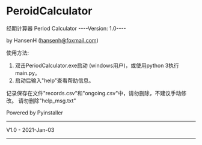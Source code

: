 # PeroidCalculator

经期计算器
Period Calculator
----Version: 1.0----

by HansenH  (hansenh@foxmail.com)


使用方法: 
1. 双击PeriodCalculator.exe启动 (windows用户)，或使用python 3执行main.py。
2. 启动后输入"help"查看帮助信息。

记录保存在文件"records.csv"和"ongoing.csv"中，请勿删除，不建议手动修改。
请勿删除"help_msg.txt"


Powered by Pyinstaller

--------------------------------------
V1.0  -  2021-Jan-03

--------------------------------------

